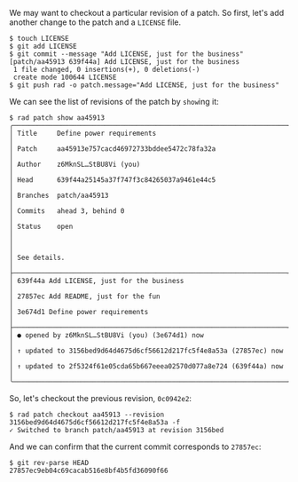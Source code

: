 We may want to checkout a particular revision of a patch.
So first, let's add another change to the patch and a `LICENSE` file.

```
$ touch LICENSE
$ git add LICENSE
$ git commit --message "Add LICENSE, just for the business"
[patch/aa45913 639f44a] Add LICENSE, just for the business
 1 file changed, 0 insertions(+), 0 deletions(-)
 create mode 100644 LICENSE
$ git push rad -o patch.message="Add LICENSE, just for the business"
```

We can see the list of revisions of the patch by `show`ing it:

```
$ rad patch show aa45913
╭─────────────────────────────────────────────────────────────────────╮
│ Title     Define power requirements                                 │
│ Patch     aa45913e757cacd46972733bddee5472c78fa32a                  │
│ Author    z6MknSL…StBU8Vi (you)                                     │
│ Head      639f44a25145a37f747f3c84265037a9461e44c5                  │
│ Branches  patch/aa45913                                             │
│ Commits   ahead 3, behind 0                                         │
│ Status    open                                                      │
│                                                                     │
│ See details.                                                        │
├─────────────────────────────────────────────────────────────────────┤
│ 639f44a Add LICENSE, just for the business                          │
│ 27857ec Add README, just for the fun                                │
│ 3e674d1 Define power requirements                                   │
├─────────────────────────────────────────────────────────────────────┤
│ ● opened by z6MknSL…StBU8Vi (you) (3e674d1) now                     │
│ ↑ updated to 3156bed9d64d4675d6cf56612d217fc5f4e8a53a (27857ec) now │
│ ↑ updated to 2f5324f61e05cda65b667eeea02570d077a8e724 (639f44a) now │
╰─────────────────────────────────────────────────────────────────────╯
```

So, let's checkout the previous revision, `0c0942e2`:

```
$ rad patch checkout aa45913 --revision 3156bed9d64d4675d6cf56612d217fc5f4e8a53a -f
✓ Switched to branch patch/aa45913 at revision 3156bed
```

And we can confirm that the current commit corresponds to `27857ec`:

```
$ git rev-parse HEAD
27857ec9eb04c69cacab516e8bf4b5fd36090f66
```
